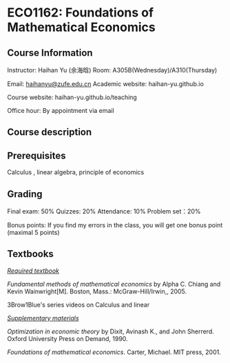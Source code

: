# ECO1162: Foundations of Mathematical Economics





## Course Information

Instructor: Haihan Yu (余海晗)              Room:  A305B(Wednesday)/A310(Thursday)

Email: haihanyu@zufe.edu.cn               Academic website: haihan-yu.github.io

Course website: haihan-yu.github.io/teaching  

 Office hour: By appointment via email

## Course description 

##   Prerequisites

Calculus , linear algebra, principle of economics

## Grading

Final exam: 50%       Quizzes:  20%      Attendance: 10%        Problem set：20%

Bonus points: If you find my errors in the class, you will get one bonus point (maximal 5 points)

## Textbooks
<u>*Required textbook*</u>

*Fundamental methods of mathematical economics* by Alpha C.  Chiang and Kevin Wainwright[M]. Boston, Mass.: McGraw-Hill/Irwin,, 2005. 

3Brow1Blue's series videos on Calculus and linear 

<u>*Supplementary materials*</u>

*Optimization in economic theory* by Dixit, Avinash K., and John Sherrerd. Oxford University Press on Demand, 1990.

*Foundations of mathematical economics*.  Carter, Michael.  MIT press, 2001.

